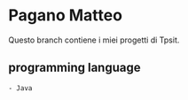 # Pagano Matteo

Questo branch contiene i miei progetti di Tpsit.

## programming language

```
- Java
```
